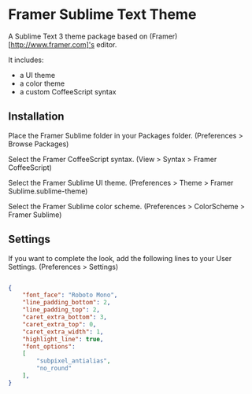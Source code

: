 # Framer Sublime Text Theme

A Sublime Text 3 theme package based on (Framer)[http://www.framer.com]'s editor.

It includes:
* a UI theme
* a color theme
* a custom CoffeeScript syntax

## Installation

Place the Framer Sublime folder in your Packages folder. (Preferences > Browse Packages)

Select the Framer CoffeeScript syntax. 
(View > Syntax > Framer CoffeeScript)

Select the Framer Sublime UI theme.
(Preferences > Theme > Framer Sublime.sublime-theme)

Select the Framer Sublime color scheme.
(Preferences > ColorScheme > Framer Sublime)

## Settings

If you want to complete the look, add the following lines to your User Settings. (Preferences > Settings)

```json

{
	"font_face": "Roboto Mono",
	"line_padding_bottom": 2,
  	"line_padding_top": 2,
	"caret_extra_bottom": 3,
	"caret_extra_top": 0,
	"caret_extra_width": 1,
	"highlight_line": true,
	"font_options":
	[
		"subpixel_antialias",
		"no_round"
	],
}
```